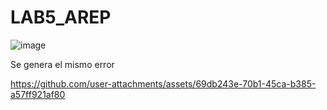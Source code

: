 # LAB5_AREP



![image](https://github.com/user-attachments/assets/407bdfe7-d4f2-4e46-98db-302afd6e1f4f)

Se genera el mismo error 



https://github.com/user-attachments/assets/69db243e-70b1-45ca-b385-a57ff921af80

